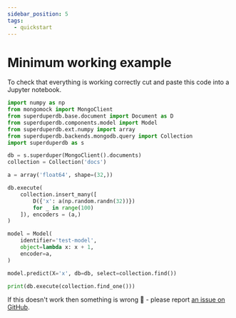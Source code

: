 ```yaml
---
sidebar_position: 5
tags:
  - quickstart
---
```


# Minimum working example

To check that everything is working correctly cut and paste this code into a Jupyter notebook.

```python
import numpy as np
from mongomock import MongoClient
from superduperdb.base.document import Document as D
from superduperdb.components.model import Model
from superduperdb.ext.numpy import array
from superduperdb.backends.mongodb.query import Collection
import superduperdb as s

db = s.superduper(MongoClient().documents)
collection = Collection('docs')

a = array('float64', shape=(32,))

db.execute(
    collection.insert_many([
        D({'x': a(np.random.randn(32))})
        for _ in range(100)
    ]), encoders = (a,)
)

model = Model(
    identifier='test-model',
    object=lambda x: x + 1,
    encoder=a,
)

model.predict(X='x', db=db, select=collection.find())

print(db.execute(collection.find_one()))
```

If this doesn't work then something is wrong 🙉 - please report [an issue on GitHub](https://github.com/SuperDuperDB/superduperdb/issues).